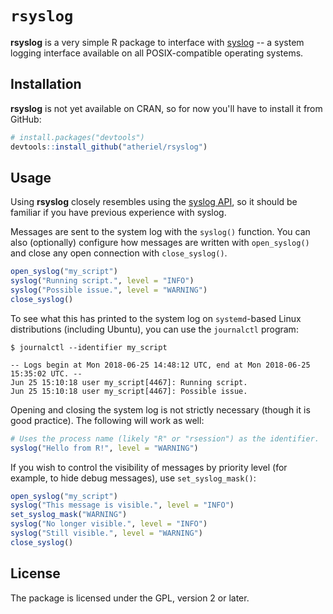 
<!-- README.md is generated from README.Rmd. Please edit that file. -->
`rsyslog`
=========

**rsyslog** is a very simple R package to interface with [syslog](https://en.wikipedia.org/wiki/Syslog) -- a system logging interface available on all POSIX-compatible operating systems.

Installation
------------

**rsyslog** is not yet available on CRAN, so for now you'll have to install it from GitHub:

``` r
# install.packages("devtools")
devtools::install_github("atheriel/rsyslog")
```

Usage
-----

Using **rsyslog** closely resembles using the [syslog API](http://man7.org/linux/man-pages/man3/openlog.3.html), so it should be familiar if you have previous experience with syslog.

Messages are sent to the system log with the `syslog()` function. You can also (optionally) configure how messages are written with `open_syslog()` and close any open connection with `close_syslog()`.

``` r
open_syslog("my_script")
syslog("Running script.", level = "INFO")
syslog("Possible issue.", level = "WARNING")
close_syslog()
```

To see what this has printed to the system log on `systemd`-based Linux distributions (including Ubuntu), you can use the `journalctl` program:

``` shell
$ journalctl --identifier my_script
```

    -- Logs begin at Mon 2018-06-25 14:48:12 UTC, end at Mon 2018-06-25 15:35:02 UTC. --
    Jun 25 15:10:18 user my_script[4467]: Running script.
    Jun 25 15:10:18 user my_script[4467]: Possible issue.

Opening and closing the system log is not strictly necessary (though it is good practice). The following will work as well:

``` r
# Uses the process name (likely "R" or "rsession") as the identifier.
syslog("Hello from R!", level = "WARNING")
```

If you wish to control the visibility of messages by priority level (for example, to hide debug messages), use `set_syslog_mask()`:

``` r
open_syslog("my_script")
syslog("This message is visible.", level = "INFO")
set_syslog_mask("WARNING")
syslog("No longer visible.", level = "INFO")
syslog("Still visible.", level = "WARNING")
close_syslog()
```

License
-------

The package is licensed under the GPL, version 2 or later.
